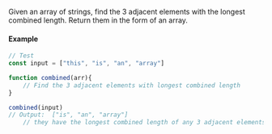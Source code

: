 Given an array of strings, find the 3 adjacent elements with the longest combined length. Return them in the form of an array.

#### Example

```js
// Test
const input = ["this", "is", "an", "array"]

function combined(arr){
    // Find the 3 adjacent elements with longest combined length
}

combined(input)
// Output:  ["is", "an", "array"]
    // they have the longest combined length of any 3 adjacent elements.
```
